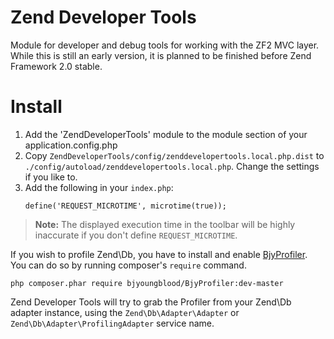 Zend Developer Tools
=====================

Module for developer and debug tools for working with the ZF2 MVC layer.
While this is still an early version, it is planned to be finished before Zend
Framework 2.0 stable.


Install
=======
1. Add the 'ZendDeveloperTools' module to the module section of your
   application.config.php
2. Copy `ZendDeveloperTools/config/zenddevelopertools.local.php.dist` to
   `./config/autoload/zenddevelopertools.local.php`. Change the settings
   if you like to.
3. Add the following in your `index.php`:
   ```
   define('REQUEST_MICROTIME', microtime(true));
   ```

> **Note:** The displayed execution time in the toolbar will be highly inaccurate
            if you don't define `REQUEST_MICROTIME`.


If you wish to profile Zend\Db, you have to install and enable [BjyProfiler](https://github.com/bjyoungblood/BjyProfiler).
You can do so by running composer's `require` command.

    php composer.phar require bjyoungblood/BjyProfiler:dev-master

Zend Developer Tools will try to grab the Profiler from your Zend\Db adapter
instance, using the `Zend\Db\Adapter\Adapter` or `Zend\Db\Adapter\ProfilingAdapter`
service name.
